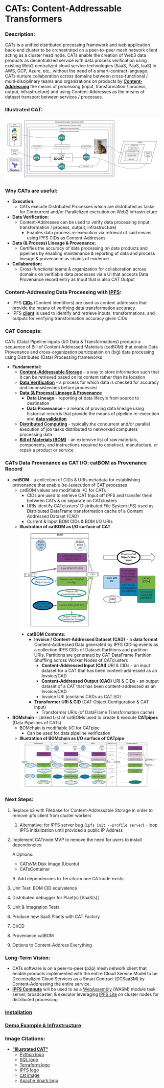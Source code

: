 # CATs: Content-Addressable Transformers

### Description:
CATs is a unified distributed processing framework and web application back-end cluster to be orchestrated on a 
peer-to-peer mesh network client acting as a cluster head node. CATs enable the creation of Web3 data products as 
decentralized service with data process verification using existing Web2 centralized cloud service technologies 
(SaaS, PaaS, IaaS) in AWS, GCP, Azure, etc., without the need of a smart-contract language. CATs nurture collaboration 
across domains between cross-functional / multi-disciplinary teams and organizations on products by 
[**Content-Addressing**](https://en.wikipedia.org/wiki/Content-addressable_storage) the means of processing (input, 
transformation / process, output, infrastructure) and using Content-Addresses as the means of dataset transport between 
services / processes.

### Illustrated CAT:
![alt_text](images/simple_cat_10.jpeg?raw=true)

### Why CATs are useful:
* **Execution:**
  * CATs execute Distributed Processes which are distributed as tasks for Concurrent and/or Parallelized execution on Web2 
    infrastructure
* **Data Verification:**
  * Content-Addresses can be used to verify data processing (input, transformation / process, output, infrastructure)
    * Enables data process re-execution via retrieval of said means using IPFS CIDs as Content-Addresses
* **Data (& Process) Lineage & Provenance:**
  * Certifies the accuracy of data processing on data products and pipelines by enabling maintenance & reporting of data 
  and process lineage & provenance as chains of evidence
* **Collaboration:**
  * Cross-functional teams & organization for collaboration across domains on verifiable data processes via a UI that 
  accepts Data Provenance record entry as Input that is also CAT Output
  
### Content-Addressing Data Processing with [IPFS](https://ipfs.io/):
* IPFS **[CIDs](https://docs.ipfs.io/concepts/content-addressing/)** (Content Identifiers) are used as content addresses 
that provide the means of verifying data transformation accuracy.
* IPFS **[client](https://docs.ipfs.io/install/command-line/#official-distributions)** is used to identify and retrieve 
inputs, transformations, and outputs for verifying transformation accuracy given CIDs

### CAT Concepts:
CATs (Data) Pipeline inputs (I/O Data & Transformations) produce a sequence of Bill of Content Addressed Materials 
(catBOM) that enable Data Provenance and cross-organization participation on (big) data processing using Distributed 
(Data) Processing frameworks
* **Fundamental:**
  * **[Content-Addressable Storage](https://en.wikipedia.org/wiki/Content-addressable_storage)** - a way to store 
  information such that it can be retrieved based on its content rather than its location
  * **[Data Verification](https://en.wikipedia.org/wiki/Data_verification)** - a process for which data is checked for 
  accuracy and inconsistencies before processed
  * **[Data (& Process) Lineage & Provenance](https://bi-insider.com/posts/data-lineage-and-data-provenance/)** 
    * **Data Lineage** - reporting of data lifecyle from source to destination
    * **Data Provenance** - a means of proving data lineage using historical records that provide the means of pipeline 
    re-execution and **[data validation](https://en.wikipedia.org/wiki/Data_validation)**
  * **[Distributed Computing](https://en.wikipedia.org/wiki/Distributed_computing)** - typically the concurrent and/or 
  parallel execution of job tasks distributed to networked computers processing data
  * **[Bill of Materials (BOM)](https://en.wikipedia.org/wiki/Bill_of_materials)** - an extensive list of raw materials,
  components, and instructions required to construct, manufacture, or repair a product or service
  

### CATs Data Provenance as CAT I/O: catBOM as Provenance Record
* **catBOM** - a collection of CIDs & URIs metadata for establishing provenance that enable (re-)execution of CAT 
processes
    * catBOM values are modifiable I/O for CATs
      * CIDs are used to retrieve CAT Input off IPFS and transfer them between CATs & on separate on CATclusters
      * URIs identify CATclusters’ Distributed File System (FS) used as Distributed DataFrame transformation cache 
      of a Content Addressed Dataset (CAD)
      * Current & Input BOM CIDs & BOM I/O URIs
    * **Illustration of catBOM as I/O surface of CAT**
    ![alt_text](images/BOM_only_with_io_surfaces.jpeg?raw=true)
      * **catBOM Contents:**
        * **Invoice / Content-Addressed Dataset (CAD)** - a **data format** Content-Addressed Data generated by IPFS 
        CIDing events as a collection IPFS CIDs of Dataset Partitions and partition URIs. Partitions are generated by 
        CAT DataFrame Partition Shuffling across Worker Nodes of CATclusters
          * **Content-Addressed Input (CAI)** URI & CIDs - an input dataset for a CAT that has been content-addressed
          as an Invoice/CAD
          * **Content-Addressed Output (CAO)** URI & CIDs - an output dataset of a CAT that has been content-addressed
          as an Invoice/CAD
          * Invoice URI (contains CADs as CAT I/O)
        * **Transformer URI & CID** (CAT Object Configuration & CAT input)
          * Transformer URIs (of DataFrame Transformation cache)
* **BOMchain** - Linked List of catBOMs used to create & execute **CATpipes** (Data Pipelines of CATs)
  * BOMchain is modifiable I/O for CATpipe
    * Can be used for data pipeline verification
  * **Illustration of BOMchain as I/O surface of CATpipe**
  ![alt_text](images/BOMchain_only.jpeg?raw=true)
  
### Next Steps:
1. Replace s3 with Filebase for Content-Addressable Storage in order to remove ipfs client from cluster workers
   1. Alternative: for IPFS server bug (`ipfs init --profile server`) - loop IPFS initialization until provided a public 
   IP Address
2. Implement CATnode MVP to remove the need for users to install dependencies:

    A.Options:
      * CATsVM Disk Image (Ubuntu)
      * CATsContainer

    B. Add dependencies to Terraform one CATnode exists
3. Unit Test: BOM CID equivalence
4. Distributed debugger for Plant(s) \[SaaS(s)\]
5. Unit & Integration Tests
6. Produce new SaaS Plants with CAT Factory
7. CI/CD
8. Provenance catBOM
9. Options to Content-Address Everything

### Long-Term Vision:
  * CATs software is on a peer-to-peer (p2p) mesh network client that enable products implemented with the entire Cloud 
  Service Model to be Decentralized Cloud Services as a Smart Contract (DCSaaSM) by Content-Addressing the entire service.
  * **[IPFS Compute](https://pkg.go.dev/github.com/abhiyerra/ipfs-compute)** will be used to as a 
  [WebAssembly](https://webassembly.org/) (WASM) module task server, broadcaster, & executor leveraging 
  [IPFS Lite](https://github.com/hsanjuan/ipfs-lite) on cluster nodes for distributed processing 

### [Installation](docs/Installation.md)

### [Demo Example & Infrastructure](docs/Demo.md)


### Image Citations:
* **["Illustrated CAT"](https://github.com/BlockScience/cats#illustrated-cat)**
  * [Python logo](https://tse4.mm.bing.net/th?id=OIP.ubux1yLT726_fVc3A7WSXgHaHa&pid=Api)
  * [SQL logo](https://cdn3.iconfinder.com/data/icons/dompicon-glyph-file-format-2/256/file-sql-format-type-128.png)
  * [Terraform logo](https://tse2.mm.bing.net/th?id=OIP.1gAEVon2RF5oko4iWCfftgHaHO&pid=Api)
  * [IPFS logo](https://tse1.mm.bing.net/th?id=OIP.BRyW5Tdm5_6VQxCsGr_sQAHaHa&pid=Api)
  * [cat image](https://tse1.mm.bing.net/th?id=OIP.xS_itpeyTImMcrcQ_YNsfQHaIu&pid=Api)
  * [Apache Spark logo](https://tse1.mm.bing.net/th?id=OIP.3qXr4urfJiEWj_fcXhZs-AHaD2&pid=Api)